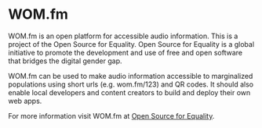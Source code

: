 # WOM.fm
WOM.fm is an open platform for accessible audio information. This is a project of the Open Source for Equality. Open Source for Equality is a global initiative to promote the development and use of free and open software that bridges the digital gender gap.

WOM.fm can be used to make audio information accessible to marginalized populations using short urls (e.g. wom.fm/123) and QR codes. It should also enable local developers and content creators to build and deploy their own web apps.

For more information visit WOM.fm at [Open Source for Equality](https://www.oseq.org/wom).
